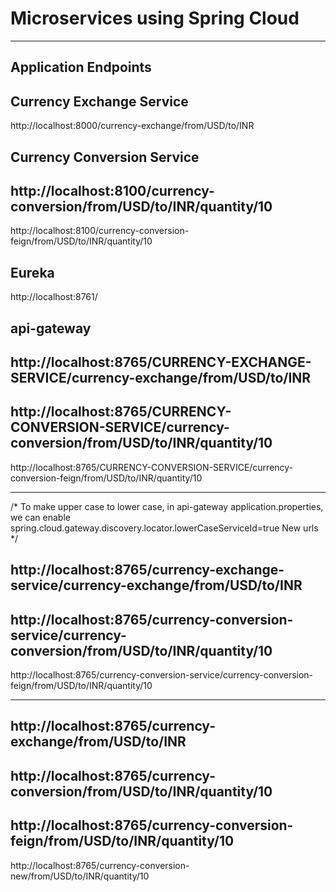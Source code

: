 # Microservices using Spring Cloud
 ---------------------------------------

Application Endpoints
---------------------------------

Currency Exchange Service
----------------------
http://localhost:8000/currency-exchange/from/USD/to/INR

Currency Conversion Service
--------------------------
http://localhost:8100/currency-conversion/from/USD/to/INR/quantity/10
--
http://localhost:8100/currency-conversion-feign/from/USD/to/INR/quantity/10

Eureka
---------------------------
http://localhost:8761/

api-gateway
-------------------
http://localhost:8765/CURRENCY-EXCHANGE-SERVICE/currency-exchange/from/USD/to/INR
--
http://localhost:8765/CURRENCY-CONVERSION-SERVICE/currency-conversion/from/USD/to/INR/quantity/10
--
http://localhost:8765/CURRENCY-CONVERSION-SERVICE/currency-conversion-feign/from/USD/to/INR/quantity/10

----------------
/* To make upper case to lower case, in api-gateway application.properties, we can enable
	spring.cloud.gateway.discovery.locator.lowerCaseServiceId=true
	New urls
*/
	
http://localhost:8765/currency-exchange-service/currency-exchange/from/USD/to/INR
--
http://localhost:8765/currency-conversion-service/currency-conversion/from/USD/to/INR/quantity/10
--
http://localhost:8765/currency-conversion-service/currency-conversion-feign/from/USD/to/INR/quantity/10

-----------------

http://localhost:8765/currency-exchange/from/USD/to/INR
--
http://localhost:8765/currency-conversion/from/USD/to/INR/quantity/10
--
http://localhost:8765/currency-conversion-feign/from/USD/to/INR/quantity/10
--
http://localhost:8765/currency-conversion-new/from/USD/to/INR/quantity/10
